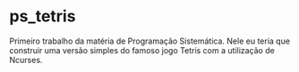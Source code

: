# ps_tetris
Primeiro trabalho da matéria de Programação Sistemática. Nele eu teria que construir uma versão simples do famoso jogo Tetris com a utilização de Ncurses.
